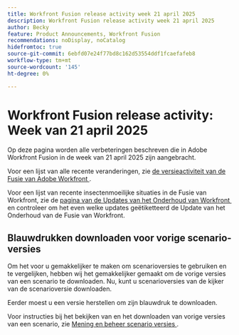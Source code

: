 ```yaml
---
title: Workfront Fusion release activity week 21 april 2025
description: Workfront Fusion release activity week 21 april 2025
author: Becky
feature: Product Announcements, Workfront Fusion
recommendations: noDisplay, noCatalog
hidefromtoc: true
source-git-commit: 6ebfd07e24f77bd8c162d53554ddf1fcaefafeb8
workflow-type: tm+mt
source-wordcount: '145'
ht-degree: 0%

---
```


# Workfront Fusion release activity: Week van 21 april 2025

Op deze pagina worden alle verbeteringen beschreven die in Adobe Workfront Fusion in de week van 21 april 2025 zijn aangebracht.

Voor een lijst van alle recente veranderingen, zie [&#x200B; de versieactiviteit van de Fusie van Adobe Workfront &#x200B;](/help/workfront-fusion/fusion-product-releases/fusion-release-activity.md).

Voor een lijst van recente insectenmoeilijke situaties in de Fusie van Workfront, zie de [&#x200B; pagina van de Updates van het Onderhoud van Workfront &#x200B;](https://experienceleague.adobe.com/nl/docs/workfront-known-issues/releases/current-updates) en controleer om het even welke updates geëtiketteerd de Update van het Onderhoud van de Fusie van Workfront.

## Blauwdrukken downloaden voor vorige scenario-versies

Om het voor u gemakkelijker te maken om scenarioversies te gebruiken en te vergelijken, hebben wij het gemakkelijker gemaakt om de vorige versies van een scenario te downloaden. Nu, kunt u scenarioversies van de kijker van de scenarioversie downloaden.

Eerder moest u een versie herstellen om zijn blauwdruk te downloaden.

Voor instructies bij het bekijken van en het downloaden van vorige versies van een scenario, zie [&#x200B; Mening en beheer scenario versies &#x200B;](/help/workfront-fusion/manage-scenarios/restore-a-scenario-version.md).












